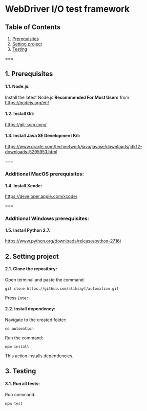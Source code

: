 # WebDriver I/O test framework
## Table of Contents
1. [Prerequisites](#prerequisites)
2. [Setting project](#runnig-project)
3. [Testing](#testing)

===

<a name="prerequisites"></a>
## 1. Prerequisites
#### 1.1. Node.js:
Install the latest Node.js **Recommended For Most Users** from
https://nodejs.org/en/
#### 1.2. Install Git:
https://git-scm.com/
#### 1.3. Install Java SE Development Kit:
https://www.oracle.com/technetwork/java/javase/downloads/jdk12-downloads-5295953.html

===

### Additional MacOS prerequisites:
#### 1.4. Install Xcode:
https://developer.apple.com/xcode/

===

### Additional Windows prerequisites:
#### 1.5. Install Python 2.7.
https://www.python.org/downloads/release/python-2716/

<a name="runnig-project"></a>
## 2. Setting project
#### 2.1. Clone the repository:
Open terminal and paste the command:
````
git clone https://github.com/aliksayf/automation.git
````
Press `Enter`.

#### 2.2. Install dependency:
Navigate to the created folder:
````
cd automation
````
Run the command:
````
npm install
````
This action installs dependencies.

<a name="testing"></a>
## 3. Testing
#### 3.1. Run all tests:
Run command:
````
npm test
````

